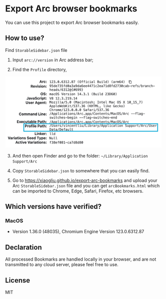 # Export Arc browser bookmarks

You can use this project to export Arc browser bookmarks easily.

## How to use?

Find `StorableSidebar.json` file

1. Input `arc://version` in Arc address bar;

2. Find the `Profile` directory,

![ArcProfilePath](./images/ArcProfilePath.png)

3. And then open Finder and go to the folder: `~/Library/Application Support/Arc`

4. Copy `StorableSidebar.json` to somewhere that you can easily find.

5. Go to https://xiaogliu.github.io/export-arc-bookmarks and upload your Arc `StorableSidebar.json` file and you can get `arcBookmarks.html` which can be imported to Chrome, Edge, Safari, Firefox, etc browsers.

## Which versions have verified?

### MacOS

- Version 1.36.0 (48035), Chromium Engine Version 123.0.6312.87

## Declaration

All processed Bookmarks are handled locally in your browser, and are not transmitted to any cloud server, please feel free to use.

## License

MIT
